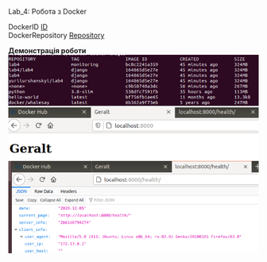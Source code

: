 Lab_4: Робота з Docker

DockerID [ID](https://hub.docker.com/u/yuriiurshanskyi)  
DockerRepository [Repository](https://hub.docker.com/repository/docker/yuriiurshanskyi/lab4)  

__Демонстрація роботи__
![](./images.png)
![](./geralt.png)
![](./health.png)
